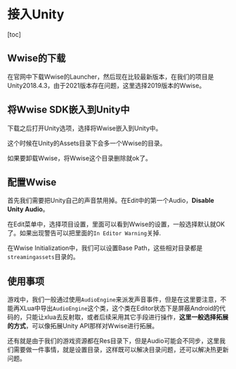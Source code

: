 # 接入Unity

[toc]

## Wwise的下载

在官网中下载Wwise的Launcher，然后现在比较最新版本，在我们的项目是Unity2018.4.3，由于2021版本存在问题，这里选择2019版本的Wwise。

## 将Wwise SDK嵌入到Unity中

下载之后打开Unity选项，选择将Wwise嵌入到Unity中。

这个时候在Unity的Assets目录下会多一个Wwise的目录。

如果要卸载Wwise，将Wwise这个目录删除就ok了。

## 配置Wwise

首先我们需要把Unity自己的声音禁用掉。在Edit中的第一个Audio，**Disable Unity Audio**。

在Edit菜单中，选择项目设置，里面可以看到Wwise的设置，一般选择默认就OK了。如果出现警告可以把里面的`In Editor Warning`关掉.

在Wwise Initialization中，我们可以设置Base Path，这些相对目录都是`streamingassets`目录的。

## 使用事项

游戏中，我们一般通过使用`AudioEngine`来派发声音事件，但是在这里要注意，不能再XLua中导出`AudioEngine`这个类，这个类在Editor状态下是屏蔽Android的代码的，只能让xlua去反射取，或者后续采用其它手段进行操作，**这里一般选择拓展的方式**，可以像拓展Unity API那样对Wwise进行拓展。

还有就是由于我们的游戏资源都在Res目录下，但是Audio可能会不同步，这里我们需要做一件事情，就是设置目录，这样既可以解决目录问题，还可以解决热更新问题。